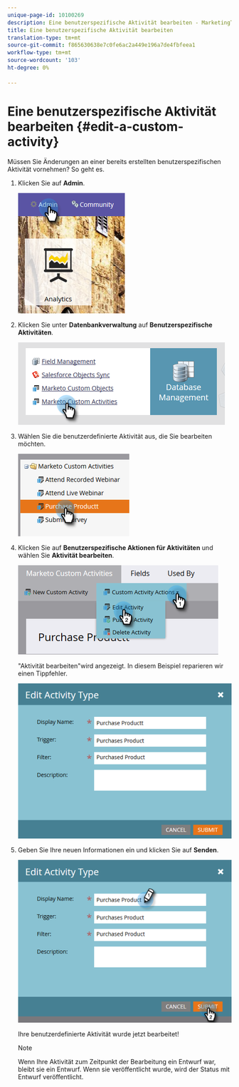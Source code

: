 ```yaml
---
unique-page-id: 10100269
description: Eine benutzerspezifische Aktivität bearbeiten - MarketingToDocs - Produktdokumentation
title: Eine benutzerspezifische Aktivität bearbeiten
translation-type: tm+mt
source-git-commit: f865630638e7c0fe6ac2a449e196a7de4fbfeea1
workflow-type: tm+mt
source-wordcount: '103'
ht-degree: 0%

---
```



# Eine benutzerspezifische Aktivität bearbeiten {#edit-a-custom-activity}

Müssen Sie Änderungen an einer bereits erstellten benutzerspezifischen Aktivität vornehmen? So geht es.

1. Klicken Sie auf **Admin**.

   ![](assets/one-1.png)

1. Klicken Sie unter **Datenbankverwaltung** auf **Benutzerspezifische Aktivitäten**.

   ![](assets/two-1.png)

1. Wählen Sie die benutzerdefinierte Aktivität aus, die Sie bearbeiten möchten.

   ![](assets/three-1.png)

1. Klicken Sie auf **Benutzerspezifische Aktionen für Aktivitäten** und wählen Sie **Aktivität bearbeiten**.

   ![](assets/four-1.png)

   &quot;Aktivität bearbeiten&quot;wird angezeigt. In diesem Beispiel reparieren wir einen Tippfehler.

   ![](assets/five-1.png)

1. Geben Sie Ihre neuen Informationen ein und klicken Sie auf **Senden**.

   ![](assets/six-1.png)

   Ihre benutzerdefinierte Aktivität wurde jetzt bearbeitet!

   >[!NOTE]
   >
   >Wenn Ihre Aktivität zum Zeitpunkt der Bearbeitung ein Entwurf war, bleibt sie ein Entwurf. Wenn sie veröffentlicht wurde, wird der Status mit Entwurf veröffentlicht.
